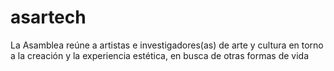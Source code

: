 # asartech
La Asamblea reúne a artistas e investigadores(as) de arte y cultura en torno a la creación y la experiencia estética, en busca de otras formas de vida
